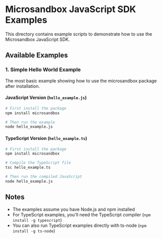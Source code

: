 # Microsandbox JavaScript SDK Examples

This directory contains example scripts to demonstrate how to use the Microsandbox JavaScript SDK.

## Available Examples

### 1. Simple Hello World Example

The most basic example showing how to use the microsandbox package after installation.

#### JavaScript Version (`hello_example.js`)

```bash
# First install the package
npm install microsandbox

# Then run the example
node hello_example.js
```

#### TypeScript Version (`hello_example.ts`)

```bash
# First install the package
npm install microsandbox

# Compile the TypeScript file
tsc hello_example.ts

# Then run the compiled JavaScript
node hello_example.js
```

## Notes

- The examples assume you have Node.js and npm installed
- For TypeScript examples, you'll need the TypeScript compiler (`npm install -g typescript`)
- You can also run TypeScript examples directly with ts-node (`npm install -g ts-node`)
